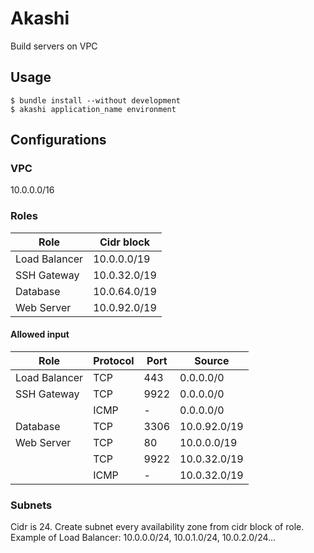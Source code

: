 # Akashi
Build servers on VPC

## Usage
```
$ bundle install --without development
$ akashi application_name environment
```

## Configurations
### VPC
10.0.0.0/16

### Roles
|Role|Cidr block
|---|---|
|Load Balancer|10.0.0.0/19|
|SSH Gateway|10.0.32.0/19|
|Database|10.0.64.0/19|
|Web Server|10.0.92.0/19|

#### Allowed input
|Role|Protocol|Port|Source|
|---|---|---|---|
|Load Balancer|TCP|443|0.0.0.0/0|
|SSH Gateway|TCP|9922|0.0.0.0/0|
||ICMP|-|0.0.0.0/0|
|Database|TCP|3306|10.0.92.0/19|
|Web Server|TCP|80|10.0.0.0/19|
||TCP|9922|10.0.32.0/19|
||ICMP|-|10.0.32.0/19|

### Subnets
Cidr is 24. Create subnet every availability zone from cidr block of role.  
Example of Load Balancer: 10.0.0.0/24, 10.0.1.0/24, 10.0.2.0/24...
